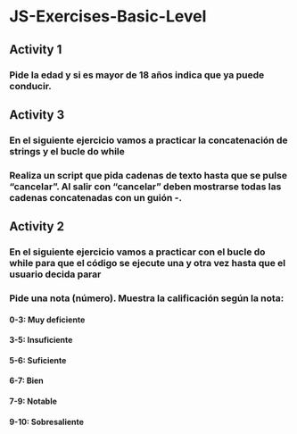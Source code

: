 # JS-Exercises-Basic-Level

## Activity 1 
### Pide la edad y si es mayor de 18 años indica que ya puede conducir.


## Activity 3
### En el siguiente ejercicio vamos a practicar la concatenación de strings y el bucle do while

### Realiza un script que pida cadenas de texto  hasta que se pulse “cancelar”. Al salir con “cancelar” deben mostrarse todas las cadenas concatenadas con un guión -.


## Activity 2
### En el siguiente ejercicio vamos a practicar con el bucle do while para que el código se ejecute una y otra vez hasta que el usuario decida parar

### Pide una nota (número). Muestra la calificación según la nota:

#### 0-3: Muy deficiente
#### 3-5: Insuficiente
#### 5-6: Suficiente
#### 6-7: Bien
#### 7-9: Notable
#### 9-10: Sobresaliente